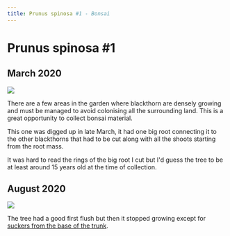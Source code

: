```yaml
---
title: Prunus spinosa #1 - Bonsai
---
```


# Prunus spinosa #1

## March 2020
![](/images/bonsai/2020-03-30-prunus-spinosa-1.jpg)

There are a few areas in the garden where blackthorn are densely growing and
must be managed to avoid colonising all the surrounding land. This is a great
opportunity to collect bonsai material.

This one was digged up in late March, it had one big root connecting it to the
other blackthorns that had to be cut along with all the shoots starting from
the root mass.

It was hard to read the rings of the big root I cut but I'd guess the tree to
be at least around 15 years old at the time of collection.

## August 2020
![](/images/bonsai/2020-07-31-prunus-spinosa-1.jpg)

The tree had a good first flush but then it stopped growing except for
[suckers from the base of the trunk](/images/bonsai/2020-07-17-prunus-spinosa-1.jpg).
